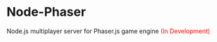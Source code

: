 Node-Phaser
===========

Node.js multiplayer server for Phaser.js game engine
<span style="color:red;">(In Development)</span>
